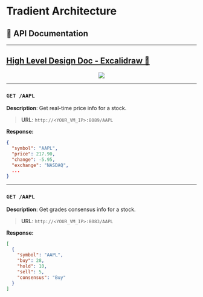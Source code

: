 # Tradient Architecture

## 📘 API Documentation
---
[High Level Design Doc - Excalidraw 🔗](https://excalidraw.com/#json=g_UtR-BAwH0sU5rPxJwic,PNK50Mp647XEkp2U_oB9Gg)
---

<div align="center">
  <img src = "https://github.com/user-attachments/assets/75652c4a-fde5-4d2d-a77c-4366a633c7e7" />
</div>

---

### `GET /AAPL`  
**Description**: Get real-time price info for a stock.

> **URL**: `http://<YOUR_VM_IP>:8089/AAPL`

**Response:**
```json
{
  "symbol": "AAPL",
  "price": 217.90,
  "change": -5.95,
  "exchange": "NASDAQ",
  ...
}
```

---

### `GET /AAPL`  
**Description**: Get grades consensus info for a stock.

> **URL**: `http://<YOUR_VM_IP>:8083/AAPL`

**Response:**
```json
[
  {
    "symbol": "AAPL",
    "buy": 28,
    "hold": 10,
    "sell": 5,
    "consensus": "Buy"
  }
]
```


